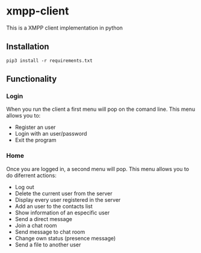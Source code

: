 # xmpp-client
This is a XMPP client implementation in python

## Installation

`pip3 install -r requirements.txt`

## Functionality

### Login

When you run the client a first menu will pop on the comand line. This menu allows you to:

* Register an user
* Login with an user/password
* Exit the program

### Home

Once you are logged in, a second menu will pop. This menu allows you to do diferrent actions:

* Log out
* Delete the current user from the server
* Display every user registered in the server
* Add an user to the contacts list
* Show information of an especific user
* Send a direct message
* Join a chat room
* Send message to chat room
* Change own status (presence message)
* Send a file to another user
